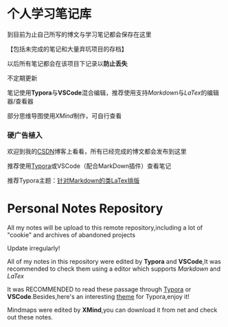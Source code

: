 # 个人学习笔记库

到目前为止自己所写的博文与学习笔记都会保存在这里

【包括未完成的笔记和大量弃坑项目的存档】

以后所有笔记都会在该项目下记录以**防止丢失**

不定期更新

笔记使用**Typora**与**VSCode**混合编辑，推荐使用支持*Markdown*与*LaTex*的编辑器/查看器

部分思维导图使用*XMind*制作，可自行查看

### 硬广告植入

欢迎到我的[CSDN](https://blog.csdn.net/qq_40500005?spm=1011.2124.3001.5343)博客上看看，所有已经完成的博文都会发布到这里

推荐使用[Typora](https://www.typora.io/)或VSCode（配合MarkDown插件）查看笔记

推荐Typora主题：[针对Markdown的类LaTex排版](https://github.com/yfzhao20/Typora-markdown)

# Personal Notes Repository

All my notes will be upload to this remote repository,including a lot of "cookie" and archives of abandoned projects

Update irregularly!

All of my notes in this repository were edited by **Typora** and **VSCode**,It was recommended to check them using a editor which supports *Markdown* and *LaTex*

It was RECOMMENDED to read these passage through [Typora](https://www.typora.io/) or **VSCode**.Besides,here's an interesting [theme](https://github.com/yfzhao20/Typora-markdown) for Typora,enjoy it!

Mindmaps were edited by **XMind**,you can download it from net and check out these notes.
